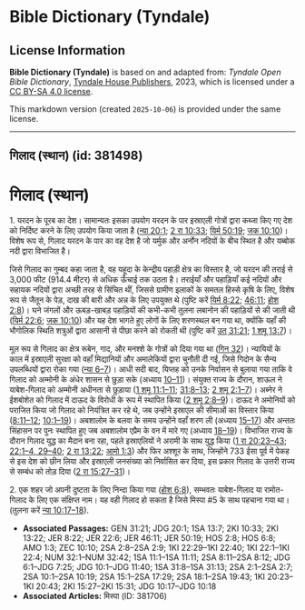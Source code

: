 # Bible Dictionary (Tyndale)

## License Information

**Bible Dictionary (Tyndale)** is based on and adapted from: _Tyndale Open Bible Dictionary_, [Tyndale House Publishers](https://tyndaleopenresources.com/), 2023, which is licensed under a [CC BY-SA 4.0 license](https://creativecommons.org/licenses/by-sa/4.0/legalcode.en).

This markdown version (created `2025-10-06`) is provided under the same license.



--------------------------------

## गिलाद (स्थान) (id: 381498)

गिलाद (स्थान)
=============

1\. यरदन के पूरब का देश। सामान्यतः इसका उपयोग यरदन के पार इस्राएली गोत्रों द्वारा कब्जा किए गए देश को निर्दिष्ट करने के लिए उपयोग किया जाता है ([न्या 20:1](https://ref.ly/Judg20:1); [2 रा 10:33](https://ref.ly/2Kgs10:33); [यिर्म 50:19](https://ref.ly/Jer50:19); [जक 10:10](https://ref.ly/Zech10:10))। विशेष रूप से, गिलाद यरदन के पार का वह देश है जो यर्मुक और अर्नोन नदियों के बीच स्थित है और यब्बोक नदी द्वारा विभाजित है।

जिसे गिलाद का गुम्बद कहा जाता है, वह यहूदा के केन्द्रीय पहाड़ी क्षेत्र का विस्तार है, जो यरदन की तराई से 3,000 फीट (914\.4 मीटर) से अधिक ऊँचाई तक उठता है। तराईयाँ और पहाड़ियाँ कई नदियों और सहायक नदियों द्वारा अच्छी तरह से सिंचित थीं, जिससे ग्रामीण इलाकों के समतल हिस्से कृषि के लिए, विशेष रूप से जैतून के पेड़, दाख की बारी और अन्न के लिए उपयुक्त थे (पुष्टि करें [यिर्म 8:22](https://ref.ly/Jer8:22); [46:11](https://ref.ly/Jer46:11); [होश 2:8](https://ref.ly/Hos2:8))। घने जंगलों और ऊबड़\-खाबड़ पहाड़ियों की कभी\-कभी तुलना लबानोन की पहाड़ियों से की जाती थी ([यिर्म 22:6](https://ref.ly/Jer22:6); [जक 10:10](https://ref.ly/Zech10:10)) और यह देश भागते हुए लोगों के लिए शरणस्थल बन गया था, क्योंकि यहाँ की भौगोलिक स्थिति शत्रुओं द्वारा आसानी से पीछा करने को रोकती थी (पुष्टि करें [उत् 31:21](https://ref.ly/Gen31:21); [1 शमू 13:7](https://ref.ly/1Sam13:7))।

मूल रूप से गिलाद का क्षेत्र रूबेन, गाद, और मनश्शे के गोत्रों को दिया गया था ([गिन 32](https://ref.ly/Num32:1-Num32:42))। न्यायियों के काल में इस्राएली सुरक्षा को वहाँ मिद्यानियों और अमालेकियों द्वारा चुनौती दी गई, जिसे गिदोन के सैन्य उपलब्धियों द्वारा रोका गया ([न्या 6–7](https://ref.ly/Judg6:1-Judg7:25))। आधी सदी बाद, यिप्तह को उनके निर्वासन से बुलाया गया ताकि वे गिलाद को अम्मोनी के अंधेर शासन से छुड़ा सके (अध्याय [10–11](https://ref.ly/Judg10:1-Judg11:40))। संयुक्त राज्य के दौरान, शाऊल ने याबेश\-गिलाद को अम्मोनी अधीनता से छुड़ाया ([1 शमू 11:1–11](https://ref.ly/1Sam11:1-1Sam11:11); [31:8–13](https://ref.ly/1Sam31:8-1Sam31:13); [2 शमू 2:1–7](https://ref.ly/2Sam2:1-2Sam2:7))। अब्नेर ने ईशबोशेत को गिलाद में दाऊद के विरोधी के रूप में स्थापित किया ([2 शमू 2:8–9](https://ref.ly/2Sam2:8-2Sam2:9))। दाऊद ने अमोनियों को पराजित किया जो गिलाद को नियंत्रित कर रहे थे, जब उन्होंने इस्राएल की सीमाओं का विस्तार किया ([8:11–12](https://ref.ly/2Sam8:11-2Sam8:12); [10:1–19](https://ref.ly/2Sam10:1-2Sam10:19))। अबशालोम के बलवा के समय उन्होंने वहाँ शरण ली (अध्याय [15–17](https://ref.ly/2Sam15:1-2Sam17:29)) और अन्ततः सिंहासन पर पुनः स्थापित हुए जब अबशालोम एप्रैम के वन में मारे गए (अध्याय [18–19](https://ref.ly/2Sam18:1-2Sam19:43))। विभाजित राज्य के दौरान गिलाद युद्ध का मैदान बना रहा, पहले इस्राएलियों ने अरामी के साथ युद्ध किया ([1 रा 20:23–43](https://ref.ly/1Kgs20:23-1Kgs20:43); [22:1–4, 29–40](https://ref.ly/1Kgs22:1-1Kgs22:4,1Kgs22:29-1Kgs22:40); [2 रा 13:22](https://ref.ly/2Kgs13:22); [आमो 1:3](https://ref.ly/Amos1:3)) और फिर अश्शूर के साथ, जिन्होंने 733 ईसा पूर्व में पेकह से इस देश को छीन लिया और इस्राएली जनसंख्या को निर्वासित कर दिया, इस प्रकार गिलाद के उत्तरी राज्य से सम्बंध को तोड़ दिया ([2 रा 15:27–31](https://ref.ly/2Kgs15:27-2Kgs15:31))।

2\. एक शहर जो अपनी दुष्टता के लिए निन्दा किया गया ([होश 6:8](https://ref.ly/Hos6:8)), सम्भवतः याबेश\-गिलाद या रामोत\-गिलाद के लिए एक संक्षिप्त नाम। यह वही गिलाद हो सकता है जिसे मिस्पा \#5 के साथ पहचाना गया था। (तुलना करें [न्या 10:17–18](https://ref.ly/Judg10:17-Judg10:18)).

* **Associated Passages:** GEN 31:21; JDG 20:1; 1SA 13:7; 2KI 10:33; 2KI 13:22; JER 8:22; JER 22:6; JER 46:11; JER 50:19; HOS 2:8; HOS 6:8; AMO 1:3; ZEC 10:10; 2SA 2:8–2SA 2:9; 1KI 22:29–1KI 22:40; 1KI 22:1–1KI 22:4; NUM 32:1–NUM 32:42; 1SA 11:1–1SA 11:11; 2SA 8:11–2SA 8:12; JDG 6:1–JDG 7:25; JDG 10:1–JDG 11:40; 1SA 31:8–1SA 31:13; 2SA 2:1–2SA 2:7; 2SA 10:1–2SA 10:19; 2SA 15:1–2SA 17:29; 2SA 18:1–2SA 19:43; 1KI 20:23–1KI 20:43; 2KI 15:27–2KI 15:31; JDG 10:17–JDG 10:18
* **Associated Articles:** मिस्पा (ID: 381706)

